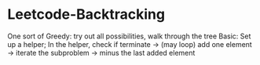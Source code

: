 # Leetcode-Backtracking

One sort of Greedy: try out all possibilities, walk through the tree
Basic: Set up a helper; In the helper, check if terminate -> (may loop) add one element -> iterate the subproblem -> minus the last added element
